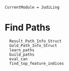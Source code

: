 ```@meta
CurrentModule = JudiLing
```

# Find Paths

```@docs
  Result_Path_Info_Struct
  Gold_Path_Info_Struct
  learn_paths
  build_paths
  eval_can
  find_top_feature_indices
```
